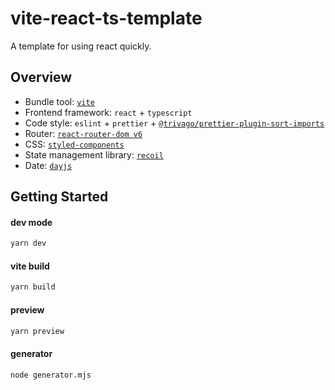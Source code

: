 # vite-react-ts-template

A template for using react quickly.

## Overview

- Bundle tool: [`vite`](https://vitejs.dev/)
- Frontend framework: `react` + `typescript`
- Code style: `eslint` + `prettier` + [`@trivago/prettier-plugin-sort-imports`](https://github.com/trivago/prettier-plugin-sort-imports)
- Router: [`react-router-dom v6`](https://reactrouter.com/docs/en/v6)
- CSS: [`styled-components`](https://styled-components.com/)
- State management library: [`recoil`](https://recoiljs.org/)
- Date: [`dayjs`](https://day.js.org/)

## Getting Started

#### dev mode

```bash
yarn dev
```

#### vite build

```bash
yarn build
```

#### preview

```bash
yarn preview
```

#### generator

```bash
node generator.mjs
```
